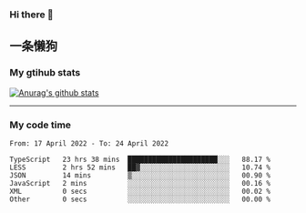 ### Hi there 👋

## 一条懒狗
<!--
**kiss-me-quickly/kiss-me-quickly** is a ✨ _special_ ✨ repository because its `README.md` (this file) appears on your GitHub profile.

Here are some ideas to get you started:

- 🔭 I’m currently working on ...
- 🌱 I’m currently learning ...
- 👯 I’m looking to collaborate on ...
- 🤔 I’m looking for help with ...
- 💬 Ask me about ...
- 📫 How to reach me: ...
- 😄 Pronouns: ...
- ⚡ Fun fact: ...
-->


### My gtihub stats

[![Anurag's github stats](https://github-readme-stats.vercel.app/api?username=kiss-me-quickly)](https://github.com/anuraghazra/github-readme-stats)

***

### My code time

<!--START_SECTION:waka-->

```text
From: 17 April 2022 - To: 24 April 2022

TypeScript   23 hrs 38 mins  ██████████████████████░░░   88.17 %
LESS         2 hrs 52 mins   ██▓░░░░░░░░░░░░░░░░░░░░░░   10.74 %
JSON         14 mins         ▒░░░░░░░░░░░░░░░░░░░░░░░░   00.90 %
JavaScript   2 mins          ░░░░░░░░░░░░░░░░░░░░░░░░░   00.16 %
XML          0 secs          ░░░░░░░░░░░░░░░░░░░░░░░░░   00.02 %
Other        0 secs          ░░░░░░░░░░░░░░░░░░░░░░░░░   00.00 %
```

<!--END_SECTION:waka-->
